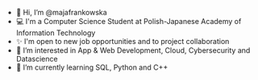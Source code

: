- 👋 Hi, I’m @majafrankowska
- 💻 I'm a Computer Science Student at Polish-Japanese Academy of Information Technology
- ✨ I'm open to new job opportunities and to project collaboration
- 👀 I’m interested in App & Web Development, Cloud, Cybersecurity and Datascience
- 🌱 I’m currently learning SQL, Python and C++


<!---
majafrankowska/majafrankowska is a ✨ special ✨ repository because its `README.md` (this file) appears on your GitHub profile.
You can click the Preview link to take a look at your changes.
--->
